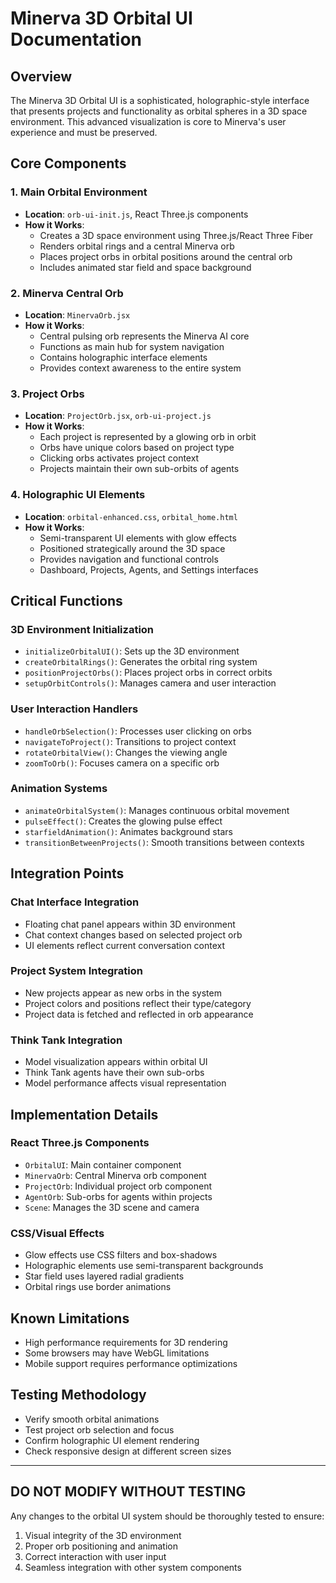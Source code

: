 # Minerva 3D Orbital UI Documentation

## Overview
The Minerva 3D Orbital UI is a sophisticated, holographic-style interface that presents projects and functionality as orbital spheres in a 3D space environment. This advanced visualization is core to Minerva's user experience and must be preserved.

## Core Components

### 1. Main Orbital Environment
- **Location**: `orb-ui-init.js`, React Three.js components
- **How it Works**:
  - Creates a 3D space environment using Three.js/React Three Fiber
  - Renders orbital rings and a central Minerva orb
  - Places project orbs in orbital positions around the central orb
  - Includes animated star field and space background

### 2. Minerva Central Orb
- **Location**: `MinervaOrb.jsx`
- **How it Works**:
  - Central pulsing orb represents the Minerva AI core
  - Functions as main hub for system navigation
  - Contains holographic interface elements
  - Provides context awareness to the entire system

### 3. Project Orbs
- **Location**: `ProjectOrb.jsx`, `orb-ui-project.js`
- **How it Works**:
  - Each project is represented by a glowing orb in orbit
  - Orbs have unique colors based on project type
  - Clicking orbs activates project context
  - Projects maintain their own sub-orbits of agents

### 4. Holographic UI Elements
- **Location**: `orbital-enhanced.css`, `orbital_home.html`
- **How it Works**:
  - Semi-transparent UI elements with glow effects
  - Positioned strategically around the 3D space
  - Provides navigation and functional controls
  - Dashboard, Projects, Agents, and Settings interfaces

## Critical Functions

### 3D Environment Initialization
- `initializeOrbitalUI()`: Sets up the 3D environment
- `createOrbitalRings()`: Generates the orbital ring system
- `positionProjectOrbs()`: Places project orbs in correct orbits
- `setupOrbitControls()`: Manages camera and user interaction

### User Interaction Handlers
- `handleOrbSelection()`: Processes user clicking on orbs
- `navigateToProject()`: Transitions to project context
- `rotateOrbitalView()`: Changes the viewing angle
- `zoomToOrb()`: Focuses camera on a specific orb

### Animation Systems
- `animateOrbitalSystem()`: Manages continuous orbital movement
- `pulseEffect()`: Creates the glowing pulse effect
- `starfieldAnimation()`: Animates background stars
- `transitionBetweenProjects()`: Smooth transitions between contexts

## Integration Points

### Chat Interface Integration
- Floating chat panel appears within 3D environment
- Chat context changes based on selected project orb
- UI elements reflect current conversation context

### Project System Integration
- New projects appear as new orbs in the system
- Project colors and positions reflect their type/category
- Project data is fetched and reflected in orb appearance

### Think Tank Integration
- Model visualization appears within orbital UI
- Think Tank agents have their own sub-orbs
- Model performance affects visual representation

## Implementation Details

### React Three.js Components
- `OrbitalUI`: Main container component
- `MinervaOrb`: Central Minerva orb component
- `ProjectOrb`: Individual project orb component
- `AgentOrb`: Sub-orbs for agents within projects
- `Scene`: Manages the 3D scene and camera

### CSS/Visual Effects
- Glow effects use CSS filters and box-shadows
- Holographic elements use semi-transparent backgrounds
- Star field uses layered radial gradients
- Orbital rings use border animations

## Known Limitations
- High performance requirements for 3D rendering
- Some browsers may have WebGL limitations
- Mobile support requires performance optimizations

## Testing Methodology
- Verify smooth orbital animations
- Test project orb selection and focus
- Confirm holographic UI element rendering
- Check responsive design at different screen sizes

---

## DO NOT MODIFY WITHOUT TESTING
Any changes to the orbital UI system should be thoroughly tested to ensure:
1. Visual integrity of the 3D environment
2. Proper orb positioning and animation
3. Correct interaction with user input
4. Seamless integration with other system components
